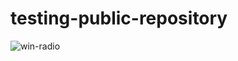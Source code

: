 # testing-public-repository

![win-radio](https://github.com/user-attachments/assets/db9dfb7c-dad7-4b39-9840-d8a60af046d1)
